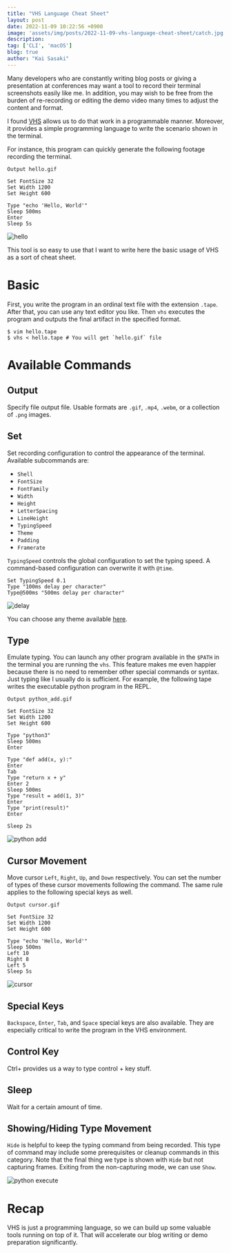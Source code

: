 ```yaml
---
title: "VHS Language Cheat Sheet"
layout: post
date: 2022-11-09 10:22:56 +0900
image: 'assets/img/posts/2022-11-09-vhs-language-cheat-sheet/catch.jpg'
description:
tag: ['CLI', 'macOS']
blog: true
author: "Kai Sasaki"
---
```


Many developers who are constantly writing blog posts or giving a presentation at conferences may want a tool to record their terminal screenshots easily like me. In addition, you may wish to be free from the burden of re-recording or editing the demo video many times to adjust the content and format. 

I found [VHS](https://github.com/charmbracelet/vhs) allows us to do that work in a programmable manner. Moreover, it provides a simple programming language to write the scenario shown in the terminal.

For instance, this program can quickly generate the following footage recording the terminal.

```
Output hello.gif

Set FontSize 32 
Set Width 1200
Set Height 600

Type "echo 'Hello, World'"
Sleep 500ms
Enter
Sleep 5s
```

![hello](/assets/img/posts/2022-11-09-vhs-language-cheat-sheet/hello.gif)

This tool is so easy to use that I want to write here the basic usage of VHS as a sort of cheat sheet.

# Basic

First, you write the program in an ordinal text file with the extension `.tape`. After that, you can use any text editor you like. Then `vhs` executes the program and outputs the final artifact in the specified format. 

```
$ vim hello.tape
$ vhs < hello.tape # You will get `hello.gif` file
```

# Available Commands

## Output
Specify file output file. Usable formats are `.gif`, `.mp4`, `.webm`, or a collection of `.png` images.

## Set
Set recording configuration to control the appearance of the terminal. Available subcommands are:

- `Shell`
- `FontSize`
- `FontFamily`
- `Width`
- `Height`
- `LetterSpacing`
- `LineHeight`
- `TypingSpeed`
- `Theme`
- `Padding`
- `Framerate`

`TypingSpeed` controls the global configuration to set the typing speed. A command-based configuration can overwrite it with `@time`. 

```
Set TypingSpeed 0.1
Type "100ms delay per character"
Type@500ms "500ms delay per character"
```

![delay](/assets/img/posts/2022-11-09-vhs-language-cheat-sheet/delay.gif)

You can choose any theme available [here](https://github.com/charmbracelet/vhs/blob/main/THEMES.md).


## Type
Emulate typing. You can launch any other program available in the `$PATH` in the terminal you are running the `vhs`. This feature makes me even happier because there is no need to remember other special commands or syntax. Just typing like I usually do is sufficient. For example, the following tape writes the executable python program in the REPL.

```
Output python_add.gif

Set FontSize 32 
Set Width 1200
Set Height 600

Type "python3"
Sleep 500ms
Enter

Type "def add(x, y):"
Enter
Tab
Type "return x + y"
Enter 2
Sleep 500ms
Type "result = add(1, 3)"
Enter
Type "print(result)"
Enter

Sleep 2s
```

![python add](/assets/img/posts/2022-11-09-vhs-language-cheat-sheet/python_add.gif)

## Cursor Movement
Move cursor `Left`, `Right`, `Up`, and `Down` respectively. You can set the number of types of these cursor movements following the command. The same rule applies to the following special keys as well.

```
Output cursor.gif

Set FontSize 32 
Set Width 1200
Set Height 600

Type "echo 'Hello, World'"
Sleep 500ms
Left 10
Right 8
Left 5
Sleep 5s

```

![cursor](/assets/img/posts/2022-11-09-vhs-language-cheat-sheet/cursor.gif)

## Special Keys
`Backspace`, `Enter`, `Tab`, and `Space` special keys are also available. They are especially critical to write the program in the VHS environment.

## Control Key
Ctrl+<char> provides us a way to type control + key stuff. 

## Sleep
Wait for a certain amount of time.

## Showing/Hiding Type Movement
`Hide` is helpful to keep the typing command from being recorded. This type of command may include some prerequisites or cleanup commands in this category. Note that the final thing we type is shown with `Hide` but not capturing frames. Exiting from the non-capturing mode, we can use `Show`.

![python execute](/assets/img/posts/2022-11-09-vhs-language-cheat-sheet/python_execute.gif)

# Recap

VHS is just a programming language, so we can build up some valuable tools running on top of it. That will accelerate our blog writing or demo preparation significantly.